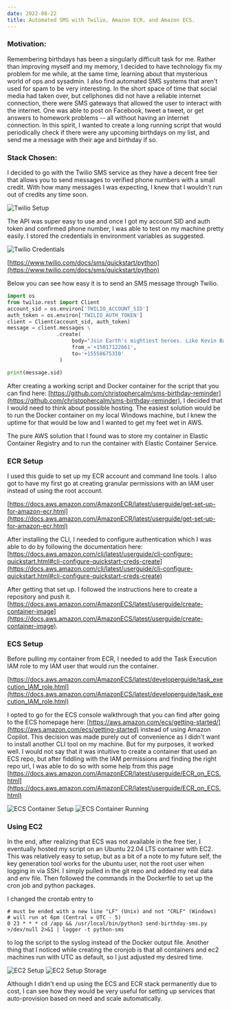 ```yaml
---
date: 2022-08-22
title: Automated SMS with Twilio, Amazon ECR, and Amazon ECS. 
---
```


### Motivation:

Remembering birthdays has been a singularly difficult task for me. Rather than improving myself and my memory, I decided to have technology fix my problem for me while, at the same time, learning about that mysterious world of ops and sysadmin. I also find automated SMS systems that aren't used for spam to be very interesting. In the short space of time that social media had taken over, but cellphones did not have a reliable internet connection, there were SMS gateways that allowed the user to interact with the internet. One was able to post on Facebook, tweet a tweet, or get answers to homework problems -- all without having an internet connection. In this spirit, I wanted to create a long running script that would periodically check if there were any upcoming birthdays on my list, and send me a message with their age and birthday if so.

### Stack Chosen:

I decided to go with the Twilio SMS service as they have a decent free tier that allows you to send messages to verified phone numbers with a small credit. With how many messages I was expecting, I knew that I wouldn't run out of credits any time soon. 

<img class="post-inline-image" src="https://i.imgur.com/ZwvqqB2.png" alt="Twilio Setup" />


The API was super easy to use and once I got my account SID and auth token and confirmed phone number, I was able to test on my machine pretty easily. I stored the credentials in environment variables as suggested. 


<img class="post-inline-image" src="https://i.imgur.com/1rRos5I.png" alt="Twilio Credentials" />


[https://www.twilio.com/docs/sms/quickstart/python](https://www.twilio.com/docs/sms/quickstart/python)

Below you can see how easy it is to send an SMS message through Twilio. 

``` python
import os
from twilio.rest import Client
account_sid = os.environ['TWILIO_ACCOUNT_SID']
auth_token = os.environ['TWILIO_AUTH_TOKEN']
client = Client(account_sid, auth_token)
message = client.messages \
                .create(
                     body="Join Earth's mightiest heroes. Like Kevin Bacon.",
                     from_='+15017122661',
                     to='+15558675310'
                 )

print(message.sid)
```

After creating a working script and Docker container for the script that you can find here: [https://github.com/christophercalm/sms-birthday-reminder](https://github.com/christophercalm/sms-birthday-reminder), I decided that I would need to think about possible hosting. The easiest solution would be to run the Docker container on my local Windows machine, but I knew the uptime for that would be low and I wanted to get my feet wet in AWS. 

The pure AWS solution that I found was to store my container in Elastic Container Registry and to run the container with Elastic Container Service. 

### ECR Setup

I used this guide to set up my ECR account and command line tools. I also got to have my first go at creating granular permissions with an IAM user instead of using the root account. 

[https://docs.aws.amazon.com/AmazonECR/latest/userguide/get-set-up-for-amazon-ecr.html](https://docs.aws.amazon.com/AmazonECR/latest/userguide/get-set-up-for-amazon-ecr.html) 


After installing the CLI, I needed to configure authentication which I was able to do by following the documentation here: [https://docs.aws.amazon.com/cli/latest/userguide/cli-configure-quickstart.html#cli-configure-quickstart-creds-create](https://docs.aws.amazon.com/cli/latest/userguide/cli-configure-quickstart.html#cli-configure-quickstart-creds-create)

After getting that set up. I followed the instructions here to create a repository and push it. 
[https://docs.aws.amazon.com/AmazonECS/latest/userguide/create-container-image](https://docs.aws.amazon.com/AmazonECS/latest/userguide/create-container-image).


### ECS Setup

Before pulling my container from ECR, I needed to add the Task Execution IAM role to my IAM user that would run the container. 

[https://docs.aws.amazon.com/AmazonECS/latest/developerguide/task_execution_IAM_role.html](https://docs.aws.amazon.com/AmazonECS/latest/developerguide/task_execution_IAM_role.html)


I opted to go for the ECS console walkthrough that you can find after going to the ECS homepage here: [https://aws.amazon.com/ecs/getting-started/](https://aws.amazon.com/ecs/getting-started) instead of using Amazon Copilot. This decision was made purely out of convenience as I didn't want to install another CLI tool on my machine. But for my purposes, it worked well. I would not say that it was intuitive to create a container that used an ECS repo, but after fiddling with the IAM permissions and finding the right repo url, I was able to do so with some help from this page [https://docs.aws.amazon.com/AmazonECR/latest/userguide/ECR_on_ECS.html](https://docs.aws.amazon.com/AmazonECR/latest/userguide/ECR_on_ECS.html)

<img class="post-inline-image" src="https://i.imgur.com/uVGAF10.png" alt="ECS Container Setup" />

<img class="post-inline-image" src="https://i.imgur.com/ODts31D.png" alt="ECS Container Running" />

### Using EC2

In the end, after realizing that ECS was not available in the free tier, I eventually hosted my script on an Ubuntu 22.04 LTS container with EC2. This was relatively easy to setup, but as a bit of a note to my future self, the key generation tool works for the ubuntu user, not the root user when logging in via SSH. I simply pulled in the git repo and added my real data and env file. Then followed the commands in the Dockerfile to set up the cron job and python packages.

I changed the crontab entry to 

```
# must be ended with a new line "LF" (Unix) and not "CRLF" (Windows)
# will run at 6pm (Central = UTC - 5)
0 23 * * * cd /app && /usr/local/bin/python3 send-birthday-sms.py >/dev/null 2>&1 | logger -t python-sms
``` 

to log the script to the syslog instead of the Docker output file. Another thing that I noticed while creating the cronjob is that all containers and ec2 machines run with UTC as default, so I just adjusted my desired time. 

<img class="post-inline-image" src="https://i.imgur.com/Mka3mMc.png" alt="EC2 Setup" />
<img class="post-inline-image" src="https://i.imgur.com/hh9ONan.png" alt="EC2 Setup Storage" />

Although I didn't end up using the ECS and ECR stack permanently due to cost, I can see how they would be very useful for setting up services that auto-provision based on need and scale automatically.
